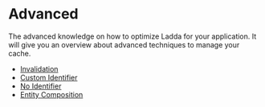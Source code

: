 # Advanced

The advanced knowledge on how to optimize Ladda for your application. It will give you an overview about advanced techniques to manage your cache.

* [Invalidation](Invalidation.md)
* [Custom Identifier](CustomId.md)
* [No Identifier](NoId.md)
* [Entity Composition](ViewOf.md)
